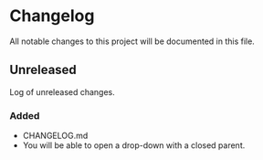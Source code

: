 # Changelog

All notable changes to this project will be documented in this file.

## Unreleased

Log of unreleased changes.

### Added

- CHANGELOG.md
- You will be able to open a drop-down with a closed parent.
